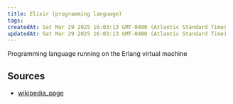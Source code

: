 ```yaml
---
title: Elixir (programming language)
tags: 
createdAt: Sat Mar 29 2025 16:03:13 GMT-0400 (Atlantic Standard Time)
updatedAt: Sat Mar 29 2025 16:03:13 GMT-0400 (Atlantic Standard Time)
---
```



Programming language running on the Erlang virtual machine



## Sources
- [wikipedia_page](https://en.wikipedia.org/wiki/Elixir_(programming_language))
